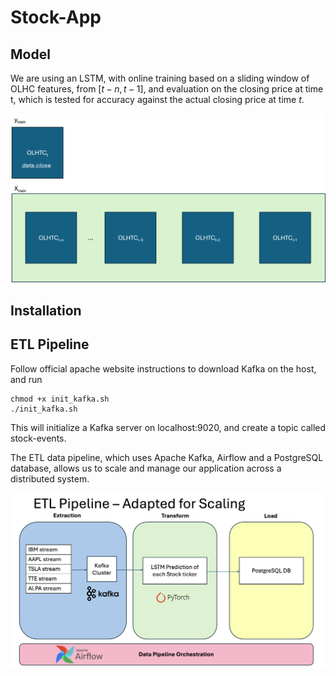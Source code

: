 # Stock-App #

## Model ##

We are using an LSTM, with online training based on a sliding window of OLHC features, from $[t-n, t-1]$, and evaluation on the closing price at time t, which is tested for accuracy against the actual closing price at time $t$.

![Online LSTM Training](Online-training.png)

## Installation ##

## ETL Pipeline ##

Follow official apache website instructions to download Kafka on the host, and run

```
chmod +x init_kafka.sh
./init_kafka.sh
```

This will initialize a Kafka server on localhost:9020, and create a topic called stock-events. 

The ETL data pipeline, which uses Apache Kafka, Airflow and a PostgreSQL database, allows us to scale and manage our application across a distributed system.

![ETL Pipeline](ETL%20pipeline.png)
